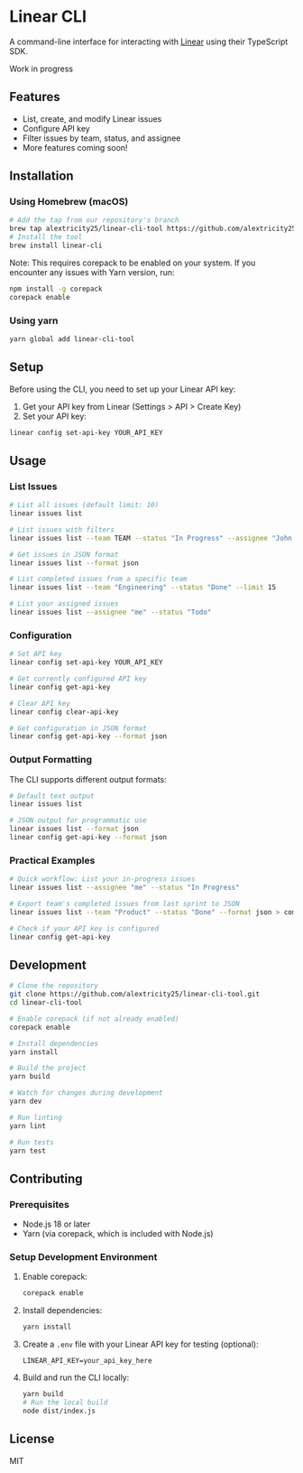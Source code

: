# Linear CLI

A command-line interface for interacting with [Linear](https://linear.app) using their TypeScript SDK.

Work in progress

## Features

- List, create, and modify Linear issues
- Configure API key
- Filter issues by team, status, and assignee
- More features coming soon!

## Installation

### Using Homebrew (macOS)

```bash
# Add the tap from our repository's branch
brew tap alextricity25/linear-cli-tool https://github.com/alextricity25/linear-cli-tool --force-auto-update
# Install the tool
brew install linear-cli
```

Note: This requires corepack to be enabled on your system. If you encounter any issues with Yarn version, run:
```bash
npm install -g corepack
corepack enable
```


### Using yarn

```bash
yarn global add linear-cli-tool
```

## Setup

Before using the CLI, you need to set up your Linear API key:

1. Get your API key from Linear (Settings > API > Create Key)
2. Set your API key:

```bash
linear config set-api-key YOUR_API_KEY
```

## Usage

### List Issues

```bash
# List all issues (default limit: 10)
linear issues list

# List issues with filters
linear issues list --team TEAM --status "In Progress" --assignee "John Doe" --limit 20

# Get issues in JSON format
linear issues list --format json

# List completed issues from a specific team
linear issues list --team "Engineering" --status "Done" --limit 15

# List your assigned issues
linear issues list --assignee "me" --status "Todo"
```

### Configuration

```bash
# Set API key
linear config set-api-key YOUR_API_KEY

# Get currently configured API key
linear config get-api-key

# Clear API key
linear config clear-api-key

# Get configuration in JSON format
linear config get-api-key --format json
```

### Output Formatting

The CLI supports different output formats:

```bash
# Default text output
linear issues list

# JSON output for programmatic use
linear issues list --format json
linear config get-api-key --format json
```

### Practical Examples

```bash
# Quick workflow: List your in-progress issues
linear issues list --assignee "me" --status "In Progress"

# Export team's completed issues from last sprint to JSON
linear issues list --team "Product" --status "Done" --format json > completed_issues.json

# Check if your API key is configured
linear config get-api-key
```

## Development

```bash
# Clone the repository
git clone https://github.com/alextricity25/linear-cli-tool.git
cd linear-cli-tool

# Enable corepack (if not already enabled)
corepack enable

# Install dependencies
yarn install

# Build the project
yarn build

# Watch for changes during development
yarn dev

# Run linting
yarn lint

# Run tests
yarn test
```

## Contributing

### Prerequisites

- Node.js 18 or later
- Yarn (via corepack, which is included with Node.js)

### Setup Development Environment

1. Enable corepack:
   ```bash
   corepack enable
   ```

2. Install dependencies:
   ```bash
   yarn install
   ```

3. Create a `.env` file with your Linear API key for testing (optional):
   ```
   LINEAR_API_KEY=your_api_key_here
   ```

4. Build and run the CLI locally:
   ```bash
   yarn build
   # Run the local build
   node dist/index.js
   ```

## License

MIT
